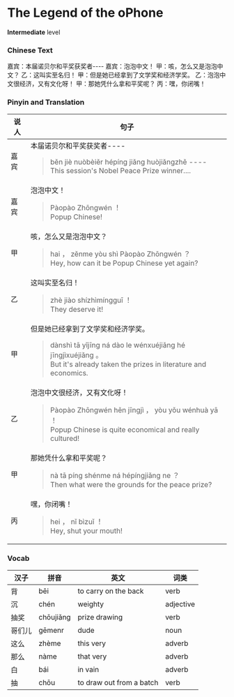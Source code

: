 # The Legend of the oPhone
**Intermediate** level
### Chinese Text
嘉宾：本届诺贝尔和平奖获奖者----
嘉宾：泡泡中文！
甲：咳，怎么又是泡泡中文？
乙：这叫实至名归！
甲：但是她已经拿到了文学奖和经济学奖。
乙：泡泡中文很经济，又有文化呀！
甲：那她凭什么拿和平奖呢？
丙：嘿，你闭嘴！

### Pinyin and Translation
|说人|句子|
|----|----|
|嘉宾|本届诺贝尔和平奖获奖者----<blockquote>běn jiè nuòbèiěr hépíng jiǎng huòjiǎngzhě ----<br />This session's Nobel Peace Prize winner....</blockquote>|
|嘉宾|泡泡中文！<blockquote>Pàopào Zhōngwén ！<br />Popup Chinese!</blockquote>|
|甲|咳，怎么又是泡泡中文？<blockquote>hai ， zěnme yòu shì Pàopào Zhōngwén ？<br />Hey, how can it be Popup Chinese yet again?</blockquote>|
|乙|这叫实至名归！<blockquote>zhè jiào shízhìmíngguī ！<br />They deserve it!</blockquote>|
|甲|但是她已经拿到了文学奖和经济学奖。<blockquote>dànshì tā yǐjīng ná dào le wénxuéjiǎng hé jīngjìxuéjiǎng 。<br />But it's already taken the prizes in literature and economics.</blockquote>|
|乙|泡泡中文很经济，又有文化呀！<blockquote>Pàopào Zhōngwén hěn jīngjì ， yòu yǒu wénhuà yā ！<br />Popup Chinese is quite economical and really cultured!</blockquote>|
|甲|那她凭什么拿和平奖呢？<blockquote>nà tā píng shénme ná hépíngjiǎng ne ？<br />Then what were the grounds for the peace prize?</blockquote>|
|丙|嘿，你闭嘴！<blockquote>hei ， nǐ bìzuǐ ！<br />Hey, shut your mouth!</blockquote>|
### Vocab
|汉子|拼音|英文|词类|
|----|----|----|----|
|背|bēi|to carry on the back|verb|
|沉|chén|weighty|adjective|
|抽奖|chōujiǎng|prize drawing|verb|
|哥们儿|gēmenr|dude|noun|
|这么|zhème|this very|adverb|
|那么|nàme|that very|adverb|
|白|bái|in vain|adverb|
|抽|chōu|to draw out from a batch|verb|